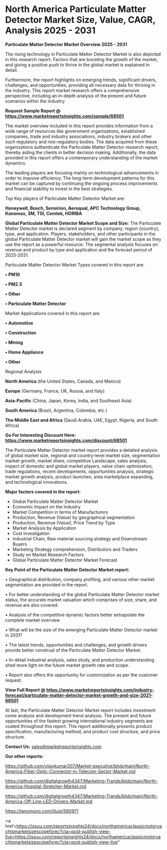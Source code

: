 # North America Particulate Matter Detector Market Size, Value, CAGR, Analysis 2025 - 2031

<Strong> Particulate Matter Detector Market Overview 2025 - 2031</strong>

The rising technology in Particulate Matter Detector Market is also depicted in this research report. Factors that are boosting the growth of the market, and giving a positive push to thrive in the global market is explained in detail.

Furthermore, the report highlights on emerging trends, significant drivers, challenges, and opportunities, providing all necessary data for thriving in the industry. This report market research offers a comprehensive perspective, including an in-depth analysis of the present and future scenarios within the industry.

<strong>Request Sample Report @ <a href=https://www.marketreportsinsights.com/sample/68501>https://www.marketreportsinsights.com/sample/68501</a></strong>

The market overview included in this report provides information from a wide range of resources like government organizations, established companies, trade and industry associations, industry brokers and other such regulatory and non-regulatory bodies. The data acquired from these organizations authenticate the Particulate Matter Detector research report, thereby aiding the clients in better decision making. Additionally, the data provided in this report offers a contemporary understanding of the market dynamics.

The leading players are focusing mainly on technological advancements in order to improve efficiency. The long-term development patterns for this market can be captured by continuing the ongoing process improvements and financial stability to invest in the best strategies.

Top Key players of Particulate Matter Detector Market are:

<strong>Honeywell, Bosch, Sensirion, Aeroqual, APC Technology Group, Kanomax, 3M, TSI, Cemtek, HORIBA</strong>

<strong><b>Global Particulate Matter Detector Market Scope and Size:</b></strong>
The Particulate Matter Detector market is declared segment by company, region (country), type, and application. Players, stakeholders, and other participants in the global Particulate Matter Detector market will gain the market scope as they use the report as a powerful resource. The segmental analysis focuses on revenue and product by type and application and the forecast period of 2025-2031.

Particulate Matter Detector Market Types covered in this report are:

<strong>• PM10

• PM2.5

• Other

• Particulate Matter Detector</strong>

Market Applications covered in this report are:

<strong>• Automotive

• Construction

• Mining

• Home Appliance

• Other</strong> 

Regional Analysis

<strong>North America</strong> (the United States, Canada, and Mexico)

<strong>Europe</strong> (Germany, France, UK, Russia, and Italy)

<strong>Asia-Pacific</strong> (China, Japan, Korea, India, and Southeast Asia)

<strong>South America</strong> (Brazil, Argentina, Colombia, etc.)

<strong>The Middle East and Africa</strong> (Saudi Arabia, UAE, Egypt, Nigeria, and South Africa)

<strong>Go For Interesting Discount Here: <a href=https://www.marketreportsinsights.com/discount/68501>https://www.marketreportsinsights.com/discount/68501</a></strong>

The Particulate Matter Detector market report provides a detailed analysis of global market size, regional and country-level market size, segmentation market growth, market share, competitive Landscape, sales analysis, impact of domestic and global market players, value chain optimization, trade regulations, recent developments, opportunities analysis, strategic market growth analysis, product launches, area marketplace expanding, and technological innovations.

<strong><b>Major factors covered in the report:</b></strong>
<ul>
  <li>Global Particulate Matter Detector Market </li>
  <li>Economic Impact on the Industry</li>
  <li>Market Competition in terms of Manufacturers</li>
  <li>Production, Revenue (Value) by geographical segmentation</li>
  <li>Production, Revenue (Value), Price Trend by Type</li>
  <li>Market Analysis by Application</li>
  <li>Cost Investigation</li>
  <li>Industrial Chain, Raw material sourcing strategy and Downstream Buyers</li>
  <li>Marketing Strategy comprehension, Distributors and Traders</li>
  <li>Study on Market Research Factors</li>
  <li>Global Particulate Matter Detector Market Forecast</li>
</ul>

<strong><b>Key Point of the Particulate Matter Detector Market report:</b></strong>

• Geographical distribution, company profiling, and various other market segmentation are provided in the report.

• For better understanding of the global Particulate Matter Detector market status, the accurate market valuation which comprises of size, share, and revenue are also covered.

• Analysis of the competitive dynamic factors better extrapolate the complete market overview

• What will be the size of the emerging Particulate Matter Detector market in 2031?

• The latest trends, opportunities and challenges, and growth drivers provide better construal of the Particulate Matter Detector Market.

• In-detail industrial analysis, sales study, and production understanding shed more light on the future market growth rate and scope.

• Report also offers the opportunity for customization as per the customer request.

<strong><b>View Full Report @ <a href=https://www.marketreportsinsights.com/industry-forecast/particulate-matter-detector-market-growth-and-size-2021-68501>https://www.marketreportsinsights.com/industry-forecast/particulate-matter-detector-market-growth-and-size-2021-68501</a></b></strong>


At last, the Particulate Matter Detector Market report includes investment come analysis and development trend analysis. The present and future opportunities of the fastest growing international industry segments are coated throughout this report. This report additionally presents product specification, manufacturing method, and product cost structure, and price structure.

<strong>Contact Us:</strong>
sales@marketreportsinsights.com

<strong>Our other reports:</strong>

<a href=https://github.com/vijaykumar207/Market-executive/blob/main/North-America-Fiber-Optic-Connector-in-Telecom-Sector-Market.md>https://github.com/vijaykumar207/Market-executive/blob/main/North-America-Fiber-Optic-Connector-in-Telecom-Sector-Market.md</a>

<a href=https://github.com/digitalgrowth4347/Marketing-Trands/blob/main/North-America-Hospital-Stretcher-Market.md>https://github.com/digitalgrowth4347/Marketing-Trands/blob/main/North-America-Hospital-Stretcher-Market.md</a>

<a href=https://github.com/digitalgrowth4347/Marketing-Trands/blob/main/North-America-Off-Line-LED-Drivers-Market.md>https://github.com/digitalgrowth4347/Marketing-Trands/blob/main/North-America-Off-Line-LED-Drivers-Market.md</a>

<a href=https://tanomuno.com/illust/560971>https://tanomuno.com/illust/560971</a>

<a href=https://issuu.com/reportsinsights24/docs/northamericaclassicmotoryachtsmarketsizescopeforec?cta=post-publish-view-live>https://issuu.com/reportsinsights24/docs/northamericaclassicmotoryachtsmarketsizescopeforec?cta=post-publish-view-live</a>"
